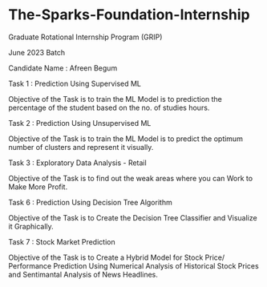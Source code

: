 # The-Sparks-Foundation-Internship
Graduate Rotational Internship Program (GRIP)

June 2023 Batch

Candidate Name : Afreen Begum


Task 1 : Prediction Using Supervised ML

Objective of the Task is to train the ML Model is to prediction the percentage of the student based on the no. of studies hours.


Task 2 : Prediction Using Unsupervised ML

Objective of the Task is to train the ML Model is to predict the optimum number of clusters and represent it visually.


Task 3 : Exploratory Data Analysis - Retail

Objective of the Task is to find out the weak areas where you can Work to Make More Profit.


Task 6 : Prediction Using Decision Tree Algorithm

Objective of the Task is to Create the Decision Tree Classifier and Visualize it Graphically.


Task 7 : Stock Market Prediction

Objective of the Task is to Create a Hybrid Model for Stock Price/ Performance Prediction Using Numerical Analysis of Historical Stock Prices and Sentimantal Analysis of News Headlines.
